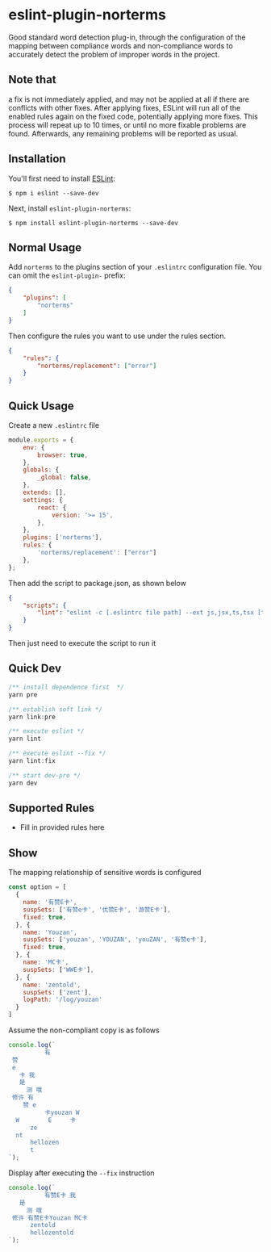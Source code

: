 # eslint-plugin-norterms

Good standard word detection plug-in, through the configuration of the mapping between compliance words and non-compliance words to accurately detect the problem of improper words in the project.

## Note that

a fix is not immediately applied, and may not be applied at all if there are conflicts with other fixes. After applying fixes, ESLint will run all of the enabled rules again on the fixed code, potentially applying more fixes. This process will repeat up to 10 times, or until no more fixable problems are found. Afterwards, any remaining problems will be reported as usual.

## Installation

You'll first need to install [ESLint](http://eslint.org):

```
$ npm i eslint --save-dev
```

Next, install `eslint-plugin-norterms`:

```
$ npm install eslint-plugin-norterms --save-dev
```


## Normal Usage

Add `norterms` to the plugins section of your `.eslintrc` configuration file. You can omit the `eslint-plugin-` prefix:

```json
{
    "plugins": [
        "norterms"
    ]
}
```


Then configure the rules you want to use under the rules section.

```json
{
    "rules": {
        "norterms/replacement": ["error"]
    }
}
```

## Quick Usage
Create a new `.eslintrc` file 
```javascript
module.exports = {
    env: {
        browser: true,
    },
    globals: {
        _global: false,
    },
    extends: [],
    settings: {
        react: {
            version: '>= 15',
        },
    },
    plugins: ['norterms'],
    rules: {
        'norterms/replacement': ["error"]
    },
};

```

Then add the script to package.json, as shown below

```json
{
    "scripts": {
        "lint": "eslint -c [.eslintrc file path] --ext js,jsx,ts,tsx [target file] [--fix]",
    }
}
```

Then just need to execute the script to run it

## Quick Dev
```javascript
/** install dependence first  */
yarn pre

/** establish soft link */
yarn link:pre

/** execute eslint */
yarn lint

/** execute eslint --fix */
yarn lint:fix

/** start dev-pro */
yarn dev

```

## Supported Rules

* Fill in provided rules here

## Show
The mapping relationship of sensitive words is configured
```javascript
const option = [
  {
    name: '有赞E卡',
    suspSets: ['有赞e卡', '优赞E卡', '游赞E卡'],
    fixed: true,
  }, {
    name: 'Youzan',
    suspSets: ['youzan', 'YOUZAN', 'youZAN', '有赞e卡'],
    fixed: true,
  }, {
    name: 'MC卡',
    suspSets: ['WWE卡'],
  }, {
    name: 'zentold',
    suspSets: ['zent'],
    logPath: '/log/youzan'
  }
]
```
Assume the non-compliant copy is as follows
```javascript
console.log(`
          有 
 赞
 e
   卡 我
   是
     测 哦
 修许 有 
    赞 e  
          卡youzan W
  W        E     卡  
      ze
  nt      
      hellozen
      t
`);
```
Display after executing the `--fix` instruction
```javascript
console.log(`
          有赞E卡 我
   是
     测 哦
 修许 有赞E卡Youzan MC卡  
      zentold      
      hellozentold
`);
```



